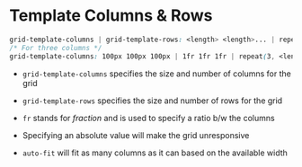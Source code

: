 # Template Columns & Rows

```CSS
grid-template-columns | grid-template-rows: <length> <length>... | repeat(<columns> | auto-fit, <length>);
/* For three columns */
grid-template-columns: 100px 100px 100px | 1fr 1fr 1fr | repeat(3, <length>);
```

- `grid-template-columns` specifies the size and number of columns for the grid

- `grid-template-rows` specifies the size and number of rows for the grid

- `fr` stands for *fraction* and is used to specify a ratio b/w the columns

- Specifying an absolute value will make the grid unresponsive

- `auto-fit` will fit as many columns as it can based on the available width
